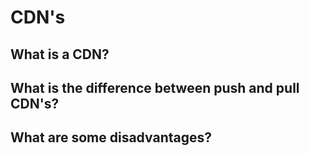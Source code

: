 # CDN's

## What is a CDN?

## What is the difference between push and pull CDN's? 

## What are some disadvantages? 

